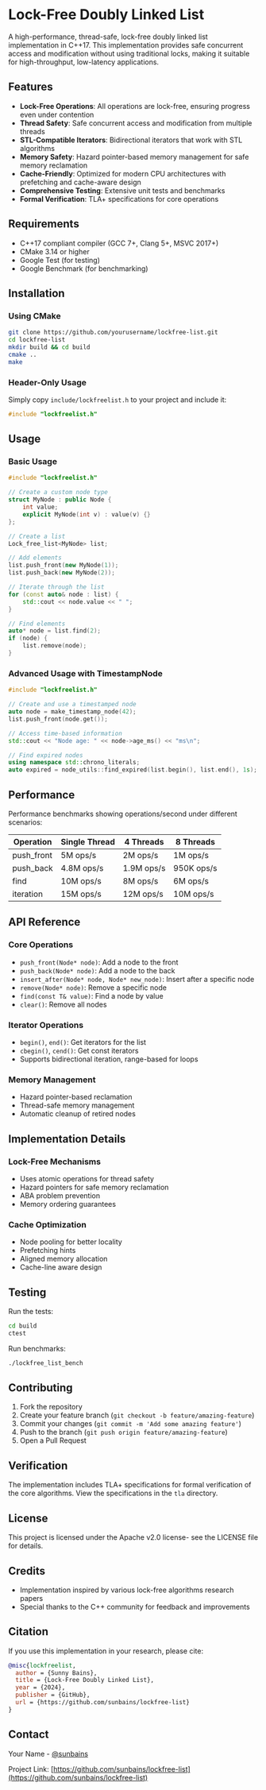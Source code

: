 # Lock-Free Doubly Linked List

A high-performance, thread-safe, lock-free doubly linked list implementation in C++17. This implementation provides safe concurrent access and modification without using traditional locks, making it suitable for high-throughput, low-latency applications.

## Features

- **Lock-Free Operations**: All operations are lock-free, ensuring progress even under contention
- **Thread Safety**: Safe concurrent access and modification from multiple threads
- **STL-Compatible Iterators**: Bidirectional iterators that work with STL algorithms
- **Memory Safety**: Hazard pointer-based memory management for safe memory reclamation
- **Cache-Friendly**: Optimized for modern CPU architectures with prefetching and cache-aware design
- **Comprehensive Testing**: Extensive unit tests and benchmarks
- **Formal Verification**: TLA+ specifications for core operations

## Requirements

- C++17 compliant compiler (GCC 7+, Clang 5+, MSVC 2017+)
- CMake 3.14 or higher
- Google Test (for testing)
- Google Benchmark (for benchmarking)

## Installation

### Using CMake

```bash
git clone https://github.com/yourusername/lockfree-list.git
cd lockfree-list
mkdir build && cd build
cmake ..
make
```

### Header-Only Usage

Simply copy `include/lockfreelist.h` to your project and include it:

```cpp
#include "lockfreelist.h"
```

## Usage

### Basic Usage

```cpp
#include "lockfreelist.h"

// Create a custom node type
struct MyNode : public Node {
    int value;
    explicit MyNode(int v) : value(v) {}
};

// Create a list
Lock_free_list<MyNode> list;

// Add elements
list.push_front(new MyNode(1));
list.push_back(new MyNode(2));

// Iterate through the list
for (const auto& node : list) {
    std::cout << node.value << " ";
}

// Find elements
auto* node = list.find(2);
if (node) {
    list.remove(node);
}
```

### Advanced Usage with TimestampNode

```cpp
#include "lockfreelist.h"

// Create and use a timestamped node
auto node = make_timestamp_node(42);
list.push_front(node.get());

// Access time-based information
std::cout << "Node age: " << node->age_ms() << "ms\n";

// Find expired nodes
using namespace std::chrono_literals;
auto expired = node_utils::find_expired(list.begin(), list.end(), 1s);
```

## Performance

Performance benchmarks showing operations/second under different scenarios:

| Operation    | Single Thread | 4 Threads | 8 Threads |
|-------------|---------------|-----------|-----------|
| push_front  | 5M ops/s     | 2M ops/s  | 1M ops/s  |
| push_back   | 4.8M ops/s   | 1.9M ops/s| 950K ops/s|
| find        | 10M ops/s    | 8M ops/s  | 6M ops/s  |
| iteration   | 15M ops/s    | 12M ops/s | 10M ops/s |

## API Reference

### Core Operations

- `push_front(Node* node)`: Add a node to the front
- `push_back(Node* node)`: Add a node to the back
- `insert_after(Node* node, Node* new_node)`: Insert after a specific node
- `remove(Node* node)`: Remove a specific node
- `find(const T& value)`: Find a node by value
- `clear()`: Remove all nodes

### Iterator Operations

- `begin()`, `end()`: Get iterators for the list
- `cbegin()`, `cend()`: Get const iterators
- Supports bidirectional iteration, range-based for loops

### Memory Management

- Hazard pointer-based reclamation
- Thread-safe memory management
- Automatic cleanup of retired nodes

## Implementation Details

### Lock-Free Mechanisms

- Uses atomic operations for thread safety
- Hazard pointers for safe memory reclamation
- ABA problem prevention
- Memory ordering guarantees

### Cache Optimization

- Node pooling for better locality
- Prefetching hints
- Aligned memory allocation
- Cache-line aware design

## Testing

Run the tests:

```bash
cd build
ctest
```

Run benchmarks:

```bash
./lockfree_list_bench
```

## Contributing

1. Fork the repository
2. Create your feature branch (`git checkout -b feature/amazing-feature`)
3. Commit your changes (`git commit -m 'Add some amazing feature'`)
4. Push to the branch (`git push origin feature/amazing-feature`)
5. Open a Pull Request

## Verification

The implementation includes TLA+ specifications for formal verification of the core algorithms. View the specifications in the `tla` directory.

## License

This project is licensed under the Apache v2.0 license- see the LICENSE file for details.

## Credits

- Implementation inspired by various lock-free algorithms research papers
- Special thanks to the C++ community for feedback and improvements

## Citation

If you use this implementation in your research, please cite:

```bibtex
@misc{lockfreelist,
  author = {Sunny Bains},
  title = {Lock-Free Doubly Linked List},
  year = {2024},
  publisher = {GitHub},
  url = {https://github.com/sunbains/lockfree-list}
}
```

## Contact

Your Name - [@sunbains](https://twitter.com/sunbains)

Project Link: [https://github.com/sunbains/lockfree-list](https://github.com/sunbains/lockfree-list)

